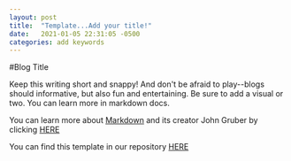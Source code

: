 ```yaml
---
layout: post
title:  "Template...Add your title!"
date:   2021-01-05 22:31:05 -0500
categories: add keywords
---
```

#Blog Title

Keep this writing short and snappy! And don't be afraid to play--blogs should informative, but also fun and entertaining. Be sure to add a visual or two. You can learn more in markdown docs. 

You can learn more about [Markdown](https://github.com/jekyll/minima) and its creator John Gruber by clicking [HERE](https://daringfireball.net/projects/markdown/basics)

You can find this template in our repository [HERE](https://github.com/sjquigley/Pitt-Usability-Studies)
